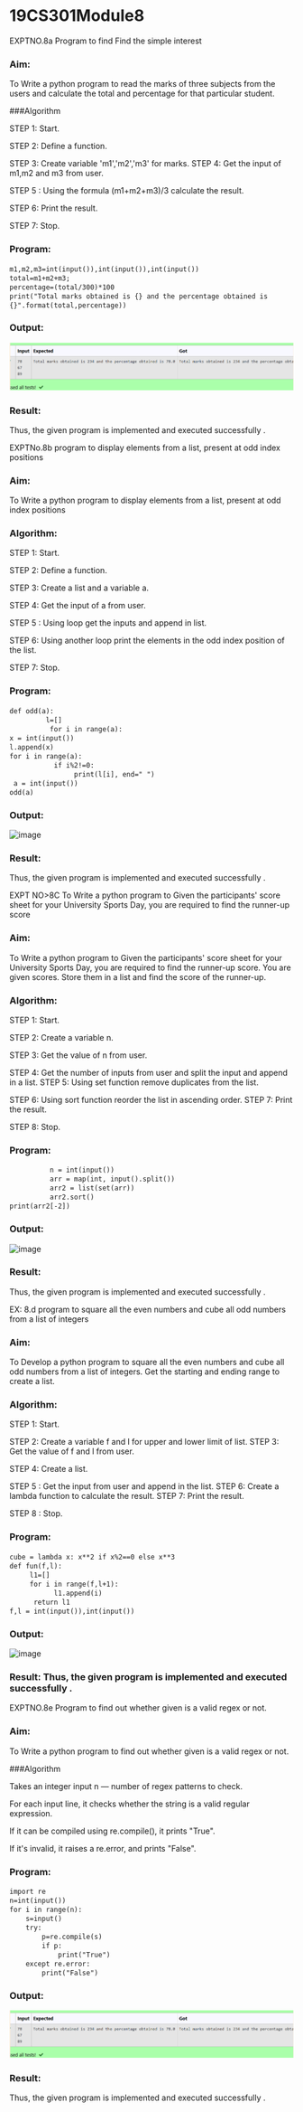 # 19CS301Module8
EXPTNO.8a Program to find Find the simple interest

### Aim:
To Write a python program to read the marks of three subjects from the users and calculate the total and percentage for that particular student.

###Algorithm

STEP 1: Start.

STEP 2: Define a function.

STEP 3: Create variable 'm1','m2','m3' for marks. 
STEP 4: Get the input of m1,m2 and m3 from user.

STEP 5 : Using the formula (m1+m2+m3)/3 calculate the result. 

STEP 6: Print the result.

STEP 7: Stop.

### Program:
```
m1,m2,m3=int(input()),int(input()),int(input())
total=m1+m2+m3;
percentage=(total/300)*100
print("Total marks obtained is {} and the percentage obtained is {}".format(total,percentage))
```
### Output:
![image](https://github.com/gokulkrishnan2005/19CS301Module8/blob/main/26.png)


### Result: 
Thus, the given program is implemented and executed successfully .

EXPTNo.8b program to display elements from a list, present at odd index positions

### Aim:
To Write a python program to display elements from a list, present at odd index positions
### Algorithm:

STEP 1: Start.

STEP 2: Define a function.

STEP 3: Create a list and a variable a.

STEP 4: Get the input of a from user.

STEP 5 : Using loop get the inputs and append in list.

STEP 6: Using another loop print the elements in the odd index position of the list. 

STEP 7: Stop.

### Program:
```
def odd(a):
         l=[]
          for i in range(a):
x = int(input())
l.append(x)
for i in range(a):
           if i%2!=0:
                print(l[i], end=" ")
 a = int(input())
odd(a)
```
### Output:
![image](https://github.com/user-attachments/assets/a13fba7c-36b5-4227-98c1-82ab22a7804a)

### Result:
Thus, the given program is implemented and executed successfully .
 

EXPT NO>8C To Write a python program to Given the participants'	score sheet for your University Sports Day, you are required to find the runner-up score
### Aim: 
To Write a python program to Given the participants' score sheet for your University Sports Day, you are required to find the runner-up score. You are given scores. Store them 
         in a list and find the score of the runner-up.


### Algorithm:
STEP 1: Start.

STEP 2: Create a variable n.

STEP 3: Get the value of n from user.

STEP 4: Get the number of inputs from user and split the input and append in a list. STEP 5: Using set function remove duplicates from the list.

STEP 6: Using sort function reorder the list in ascending order. STEP 7: Print the result.

STEP 8: Stop.


### Program:
```if  name	== '   main    ':
          n = int(input())
          arr = map(int, input().split())
          arr2 = list(set(arr))
          arr2.sort()
print(arr2[-2])
```

### Output:
 
![image](https://github.com/user-attachments/assets/032939c0-f500-4bbb-9b19-87b3c54d8454)

 

### Result:
Thus, the given program is implemented and executed successfully .
 


EX: 8.d program to square all the even numbers and cube all odd numbers from a list of integers
### Aim: 
To Develop a python program to square all the even numbers and cube all odd numbers from a list of integers. Get the starting and ending range to create a list.


### Algorithm:

STEP 1: Start.

STEP 2: Create a variable f and l for upper and lower limit of list. STEP 3: Get the value of f and l from user.

STEP 4: Create a list.

STEP 5 : Get the input from user and append in the list. STEP 6: Create a lambda function to calculate the result. STEP 7: Print the result.

STEP 8 : Stop.

### Program:
```
cube = lambda x: x**2 if x%2==0 else x**3
def fun(f,l):
     l1=[]
     for i in range(f,l+1):
           l1.append(i)
      return l1
f,l = int(input()),int(input())

```
### Output:
![image](https://github.com/user-attachments/assets/4a9076d8-a2cf-44e1-b7d1-e638b7edf12f)



### Result: Thus, the given program is implemented and executed successfully .

EXPTNO.8e Program to find out whether given is a valid regex or not.
### Aim:
To Write a python program to  find out whether given is a valid regex or not.

###Algorithm

Takes an integer input n — number of regex patterns to check.

For each input line, it checks whether the string is a valid regular expression.

If it can be compiled using re.compile(), it prints "True".

If it's invalid, it raises a re.error, and prints "False".


### Program:
```
import re
n=int(input())
for i in range(n):
    s=input()
    try:
        p=re.compile(s)
        if p:
            print("True")
    except re.error:
        print("False")
```
### Output:
![image](https://github.com/gokulkrishnan2005/19CS301Module8/blob/main/26.png)


### Result:
Thus, the given program is implemented and executed successfully .
 


